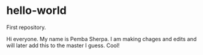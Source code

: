 # hello-world
First repository.

Hi everyone. My name is Pemba Sherpa. I am making chages and edits and will later add this to the master I guess. Cool!
